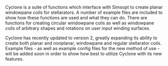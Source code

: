Cyclone is a suite of functions which interface with Simsopt to create planar windowpane coils for stellarators. A number of example files are included to show how these functions are used and what they can do. There are functions for creating circular windowpane coils as well as windowpane coils of arbitrary shapes and rotations on user input winding surfaces.


Cyclone has recently updated to version 2, greatly expanding its ability to create both planar and nonplanar, windowpane and regular stellarator coils. Example files - as well as example config files for the new method of use - will be added soon in order to show how best to utilize Cyclone with its new features.
